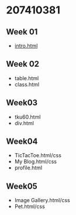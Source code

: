 # 207410381

## Week 01
* [intro.html]()

## Week 02
* table.html
* class.html

## Week03
* tku60.html
* div.html

## Week04
* TicTacToe.html/css
* My Blog.html/css
* profile.html
## Week05
* Image Gallery.html/css
* Pet.html/css
<!--stackedit_data:
eyJoaXN0b3J5IjpbODM3MjY2NzYzXX0=
-->